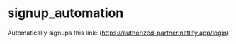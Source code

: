 # signup_automation
Automatically signups this link: (https://authorized-partner.netlify.app/login)
